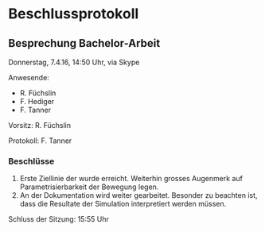 # Beschlussprotokoll

## Besprechung Bachelor-Arbeit

Donnerstag, 7.4.16, 14:50 Uhr, via Skype

Anwesende:

*   R. Füchslin
*   F. Hediger
*   F. Tanner

Vorsitz: R. Füchslin

Protokoll: F. Tanner

### Beschlüsse

1.  Erste Ziellinie der wurde erreicht.
    Weiterhin grosses Augenmerk auf Parametrisierbarkeit der Bewegung legen.
2.  An der Dokumentation wird weiter gearbeitet.
    Besonder zu beachten ist, dass die Resultate der Simulation interpretiert werden müssen.

Schluss der Sitzung: 15:55 Uhr
